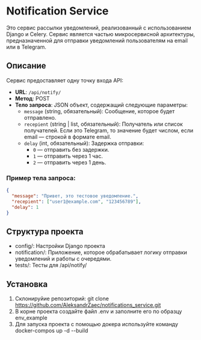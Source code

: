 # Notification Service

Это сервис рассылки уведомлений, реализованный с использованием Django и Celery. Сервис является частью микросервисной архитектуры, предназначенной для отправки уведомлений пользователям на email или в Telegram.

## Описание

Сервис предоставляет одну точку входа API:

- **URL**: `/api/notify/`
- **Метод**: POST
- **Тело запроса**: JSON объект, содержащий следующие параметры:
  - `message` (string, обязательный): Сообщение, которое будет отправлено.
  - `recepient` (string | list, обязательный): Получатель или список получателей. Если это Telegram, то значение будет числом, если email — строкой в формате email.
  - `delay` (int, обязательный): Задержка отправки:
    - `0` — отправить без задержки.
    - `1` — отправить через 1 час.
    - `2` — отправить через 1 день.

### Пример тела запроса:

```json
{
  "message": "Привет, это тестовое уведомление.",
  "recepient": ["user1@example.com", "123456789"],
  "delay": 1
}
```

## Структура проекта
- config/: Настройки Django проекта
- notification/: Приложение, которое обрабатывает логику отправки уведомлений и работы с очередями.
- tests/: Тесты для /api/notify/

## Установка
1. Склонируйие репозиторий: git clone https://github.com/AleksandrZaec/notifications_service.git
2. В корне проекта создайте файл .env и заполните его по образцу env_example
3. Для запуска проекта с помощью докера используйте команду docker-compos up -d --build